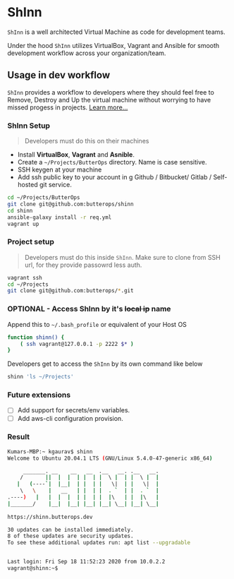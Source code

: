 # ShInn

`ShInn` is a well architected Virtual Machine as code for development teams.

Under the hood `ShInn` utilizes VirtualBox, Vagrant and Ansible for smooth development workflow across your organization/team.

## Usage in dev workflow

`ShInn` provides a workflow to developers where they should feel free to Remove, Destroy and Up the virtual machine without worrying to have missed progess in projects. [Learn more...](#how)

### ShInn Setup

> Developers must do this on their machines

- Install **VirtualBox**, **Vagrant** and **Asnible**.
- Create a `~/Projects/ButterOps` directory. Name is case sensitive.
- SSH keygen at your machine
- Add ssh public key to your account in g Github / Bitbucket/ Gitlab / Self-hosted git service.

```bash
cd ~/Projects/ButterOps
git clone git@github.com:butterops/shinn
cd shinn
ansible-galaxy install -r req.yml
vagrant up
```

### Project setup

> Developers must do this inside `ShInn`. Make sure to clone from SSH url, for they provide passowrd less auth.

```bash
vagrant ssh
cd ~/Projects
git clone git@github.com:butterops/*.git
```

### OPTIONAL - Access ShInn by it's ~~local ip~~ name

Append this to `~/.bash_profile` or equivalent of your Host OS

```bash
function shinn() {
    ( ssh vagrant@127.0.0.1 -p 2222 $* )
}
```

Developers get to access the `ShInn` by its own command like below

```bash
shinn 'ls ~/Projects'
```

### Future extensions

- [ ] Add support for secrets/env variables.
- [ ] Add aws-cli configuration provision.

### Result

```bash
Kumars-MBP:~ kgaurav$ shinn
Welcome to Ubuntu 20.04.1 LTS (GNU/Linux 5.4.0-47-generic x86_64)

     _______. __    __   __  .__   __. .__   __. 
    /       ||  |  |  | |  | |  \ |  | |  \ |  | 
   |   (----`|  |__|  | |  | |   \|  | |   \|  | 
    \   \    |   __   | |  | |  . `  | |  . `  | 
.----)   |   |  |  |  | |  | |  |\   | |  |\   | 
|_______/    |__|  |__| |__| |__| \__| |__| \__| 
                                                 
https://shinn.butterops.dev

30 updates can be installed immediately.
8 of these updates are security updates.
To see these additional updates run: apt list --upgradable


Last login: Fri Sep 18 11:52:23 2020 from 10.0.2.2
vagrant@shinn:~$
```
